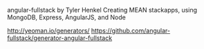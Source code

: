 angular-fullstack by Tyler Henkel 
Creating MEAN stackapps, using MongoDB, Express, AngularJS, and Node


http://yeoman.io/generators/
https://github.com/angular-fullstack/generator-angular-fullstack